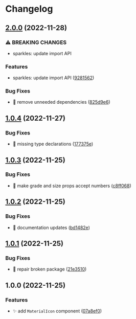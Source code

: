 # Changelog

## [2.0.0](https://github.com/ed-software/react-material-symbols/compare/v1.0.4...v2.0.0) (2022-11-28)


### ⚠ BREAKING CHANGES

* sparkles: update import API

### Features

* sparkles: update import API ([9281562](https://github.com/ed-software/react-material-symbols/commit/9281562b8b314d9d23037604497f292345c1162a))


### Bug Fixes

* :bug: remove unneeded dependencies ([825d9e6](https://github.com/ed-software/react-material-symbols/commit/825d9e6d3cf658c43df8a9921d40c5b218d4c292))

## [1.0.4](https://github.com/ed-software/react-material-symbols/compare/v1.0.3...v1.0.4) (2022-11-27)


### Bug Fixes

* :bug: missing type declarations ([177375e](https://github.com/ed-software/react-material-symbols/commit/177375ec266648cb166bdb4f62a34cf6d94a62e0))

## [1.0.3](https://github.com/ed-software/react-material-symbols/compare/v1.0.2...v1.0.3) (2022-11-25)


### Bug Fixes

* :bug: make grade and size props accept numbers ([c8ff068](https://github.com/ed-software/react-material-symbols/commit/c8ff0683e644311124318d50308bed397b42b169))

## [1.0.2](https://github.com/ed-software/react-material-symbols/compare/v1.0.1...v1.0.2) (2022-11-25)


### Bug Fixes

* :scroll: documentation updates ([bd1482e](https://github.com/ed-software/react-material-symbols/commit/bd1482eefefb318629becc583a118dfa7871ac12))

## [1.0.1](https://github.com/ed-software/react-material-symbols/compare/v1.0.0...v1.0.1) (2022-11-25)


### Bug Fixes

* :bug: repair broken package ([21e3510](https://github.com/ed-software/react-material-symbols/commit/21e3510f506d7e294489bdad07ec0151d4c31d3f))

## 1.0.0 (2022-11-25)


### Features

* :sparkles: add `MaterialIcon` component ([07a8ef0](https://github.com/eddotsoftware/material-icons/commit/07a8ef0b34dfe0a3c307cb426aa6ada80304ac94))
